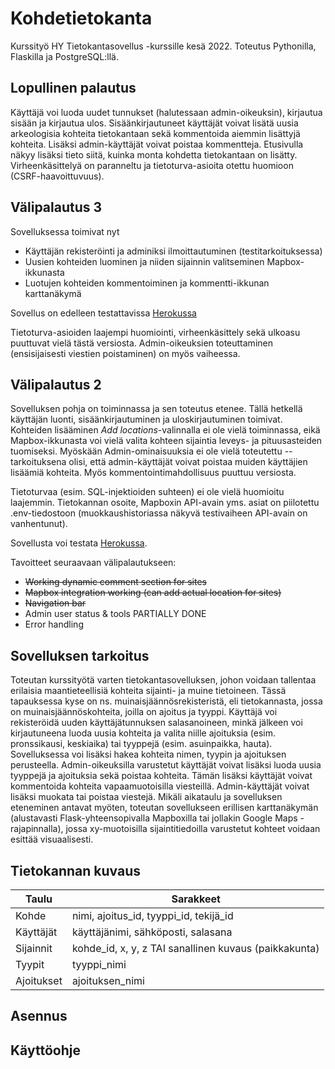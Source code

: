 # Kohdetietokanta
Kurssityö HY Tietokantasovellus -kurssille kesä 2022. Toteutus Pythonilla, Flaskilla ja PostgreSQL:llä. 

## Lopullinen palautus
Käyttäjä voi luoda uudet tunnukset (halutessaan admin-oikeuksin), kirjautua sisään ja kirjautua ulos. Sisäänkirjautuneet käyttäjät voivat lisätä uusia arkeologisia kohteita tietokantaan sekä kommentoida aiemmin lisättyjä kohteita. Lisäksi admin-käyttäjät voivat poistaa kommentteja. Etusivulla näkyy lisäksi tieto siitä, kuinka monta kohdetta tietokantaan on lisätty. Virheenkäsittelyä on paranneltu ja tietoturva-asioita otettu huomioon (CSRF-haavoittuvuus). 

## Välipalautus 3
Sovelluksessa toimivat nyt 
- Käyttäjän rekisteröinti ja adminiksi ilmoittautuminen (testitarkoituksessa)
- Uusien kohteiden luominen ja niiden sijainnin valitseminen Mapbox-ikkunasta
- Luotujen kohteiden kommentoiminen ja kommentti-ikkunan karttanäkymä

Sovellus on edelleen testattavissa [Herokussa](https://tsoha-locations.herokuapp.com/)

Tietoturva-asioiden laajempi huomiointi, virheenkäsittely sekä ulkoasu puuttuvat vielä tästä versiosta. Admin-oikeuksien toteuttaminen (ensisijaisesti viestien poistaminen) on myös vaiheessa.


## Välipalautus 2
Sovelluksen pohja on toiminnassa ja sen toteutus etenee. Tällä hetkellä käyttäjän luonti, sisäänkirjautuminen ja uloskirjautuminen toimivat. Kohteiden lisääminen *Add locations*-valinnalla ei ole vielä toiminnassa, eikä Mapbox-ikkunasta voi vielä valita kohteen sijaintia leveys- ja pituusasteiden tuomiseksi. Myöskään Admin-ominaisuuksia ei ole vielä toteutettu -- tarkoituksena olisi, että admin-käyttäjät voivat poistaa muiden käyttäjien lisäämiä kohteita. Myös kommentointimahdollisuus puuttuu versiosta.

Tietoturvaa (esim. SQL-injektioiden suhteen) ei ole vielä huomioitu laajemmin. Tietokannan osoite, Mapboxin API-avain yms. asiat on piilotettu .env-tiedostoon (muokkaushistoriassa näkyvä testivaiheen API-avain on vanhentunut).

Sovellusta voi testata [Herokussa](https://tsoha-locations.herokuapp.com/).

Tavoitteet seuraavaan välipalautukseen:
- ~~Working dynamic comment section for sites~~
- ~~Mapbox integration working (can add actual location for sites)~~
- ~~Navigation bar~~
- Admin user status & tools PARTIALLY DONE
- Error handling

## Sovelluksen tarkoitus
Toteutan kurssityötä varten tietokantasovelluksen, johon voidaan tallentaa erilaisia maantieteellisiä kohteita sijainti- ja muine tietoineen. Tässä tapauksessa kyse on ns. muinaisjäännösrekisteristä, eli tietokannasta, jossa on muinaisjäännöskohteita, joilla on ajoitus ja tyyppi. Käyttäjä voi rekisteröidä uuden käyttäjätunnuksen salasanoineen, minkä jälkeen voi kirjautuneena luoda uusia kohteita ja valita niille ajoituksia (esim. pronssikausi, keskiaika) tai tyyppejä (esim. asuinpaikka, hauta). Sovelluksessa voi lisäksi hakea kohteita nimen, tyypin ja ajoituksen perusteella. Admin-oikeuksilla varustetut käyttäjät voivat lisäksi luoda uusia tyyppejä ja ajoituksia sekä poistaa kohteita. 
Tämän lisäksi käyttäjät voivat kommentoida kohteita vapaamuotoisilla viesteillä. Admin-käyttäjät voivat lisäksi muokata tai poistaa viestejä.
Mikäli aikataulu ja sovelluksen eteneminen antavat myöten, toteutan sovellukseen erillisen karttanäkymän (alustavasti Flask-yhteensopivalla Mapboxilla tai jollakin Google Maps -rajapinnalla), jossa xy-muotoisilla sijaintitiedoilla varustetut kohteet voidaan esittää visuaalisesti.



## Tietokannan kuvaus
| Taulu | Sarakkeet |
| ----- | --------- |
| Kohde | nimi, ajoitus_id, tyyppi_id, tekijä_id |
| Käyttäjät | käyttäjänimi, sähköposti, salasana |
| Sijainnit | kohde_id, x, y, z TAI sanallinen kuvaus (paikkakunta) |
| Tyypit | tyyppi_nimi |
| Ajoitukset | ajoituksen_nimi |

## Asennus

## Käyttöohje
